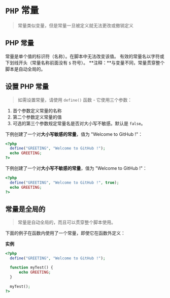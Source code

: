 # `PHP` 常量
> 常量类似变量，但是常量一旦被定义就无法更改或撤销定义

## PHP 常量
常量是单个值的标识符（名称）。在脚本中无法改变该值。
有效的常量名以字符或下划线开头（常量名称前面没有 `$` 符号）。
**注释：**与变量不同，常量贯穿整个脚本是自动全局的。

## 设置 PHP 常量
> 如需设置常量，请使用 `define()` 函数 - 它使用三个参数：

1. 首个参数定义常量的名称
2. 第二个参数定义常量的值
3. 可选的第三个参数规定常量名是否对大小写不敏感。默认是 `false`。

下例创建了一个对**大小写敏感的常量**，值为 "Welcome to GitHub !"：
```php
<?php
  define("GREETING", "Welcome to GitHub !");
  echo GREETING;
?>
```
下例创建了一个对**大小写不敏感的常量**，值为 "Welcome to GitHub !"：
```php
<?php
  define("GREETING", "Welcome to GitHub !", true);
  echo GREETING;
?>
```

## 常量是全局的
> 常量是自动全局的，而且可以贯穿整个脚本使用。

下面的例子在函数内使用了一个常量，即使它在函数外定义：

**实例**
```php
<?php
  define("GREETING", "Welcome to GitHub !");

  function myTest() {
      echo GREETING;
  }
  
  myTest();
?>
```